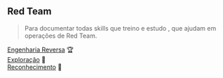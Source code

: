 ## Red Team

>Para documentar todas skills que treino e estudo , que ajudam em operações de Red Team.

[Engenharia Reversa](Reversing-Engineering/docs) :trophy:</br>
[Exploração](Exploits/docs) :mag_right:</br>
[Reconhecimento](Reconnaissance/docs) :ghost:</br>
